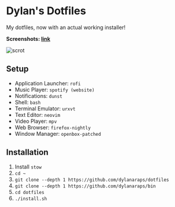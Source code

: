 # Dylan's Dotfiles

My dotfiles, now with an actual working installer!

**Screenshots: [link](https://www.reddit.com/r/unixporn/search?q=author%3Adylan112&sort=new&restrict_sr=on&t=all)**

![scrot](https://i.redd.it/26971w3g82501.png)


## Setup

- Application Launcher: `rofi`
- Music Player: `spotify (website)`
- Notifications: `dunst`
- Shell: `bash`
- Terminal Emulator: `urxvt`
- Text Editor: `neovim`
- Video Player: `mpv`
- Web Browser: `firefox-nightly`
- Window Manager: `openbox-patched`


## Installation

1. Install `stow`
2. `cd ~`
3. `git clone --depth 1 https://github.com/dylanaraps/dotfiles`
4. `git clone --depth 1 https://github.com/dylanaraps/bin`
5. `cd dotfiles`
6. `./install.sh`
